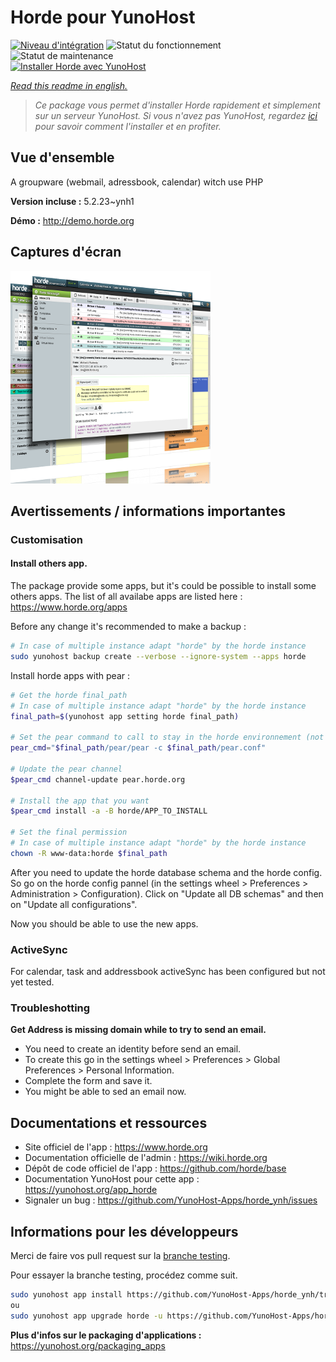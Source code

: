 <!--
N.B.: This README was automatically generated by https://github.com/YunoHost/apps/tree/master/tools/README-generator
It shall NOT be edited by hand.
-->

# Horde pour YunoHost

[![Niveau d'intégration](https://dash.yunohost.org/integration/horde.svg)](https://dash.yunohost.org/appci/app/horde) ![Statut du fonctionnement](https://ci-apps.yunohost.org/ci/badges/horde.status.svg) ![Statut de maintenance](https://ci-apps.yunohost.org/ci/badges/horde.maintain.svg)  
[![Installer Horde avec YunoHost](https://install-app.yunohost.org/install-with-yunohost.svg)](https://install-app.yunohost.org/?app=horde)

*[Read this readme in english.](./README.md)*

> *Ce package vous permet d'installer Horde rapidement et simplement sur un serveur YunoHost.
Si vous n'avez pas YunoHost, regardez [ici](https://yunohost.org/#/install) pour savoir comment l'installer et en profiter.*

## Vue d'ensemble

A groupware (webmail, adressbook, calendar) witch use PHP


**Version incluse :** 5.2.23~ynh1

**Démo :** http://demo.horde.org

## Captures d'écran

![Capture d'écran de Horde](./doc/screenshots/screenshot01.png)

## Avertissements / informations importantes

### Customisation

#### Install others app.

The package provide some apps, but it's could be possible to install some others apps. The list of all availabe apps are listed here : https://www.horde.org/apps

Before any change it's recommended to make a backup :
```bash
# In case of multiple instance adapt "horde" by the horde instance
sudo yunohost backup create --verbose --ignore-system --apps horde
```

Install horde apps with pear :

```bash
# Get the horde final_path
# In case of multiple instance adapt "horde" by the horde instance
final_path=$(yunohost app setting horde final_path)

# Set the pear command to call to stay in the horde environnement (not in the global system environnement)
pear_cmd="$final_path/pear/pear -c $final_path/pear.conf"

# Update the pear channel
$pear_cmd channel-update pear.horde.org

# Install the app that you want
$pear_cmd install -a -B horde/APP_TO_INSTALL

# Set the final permission
# In case of multiple instance adapt "horde" by the horde instance
chown -R www-data:horde $final_path

```

After you need to update the horde database schema and the horde config. So go on the horde config pannel (in the settings wheel > Preferences > Administration > Configuration). Click on "Update all DB schemas" and then on "Update all configurations".

Now you should be able to use the new apps.

### ActiveSync

For calendar, task and addressbook activeSync has been configured but not yet tested.

### Troubleshotting

**Get Address is missing domain while to try to send an email.**

- You need to create an identity before send an email.
- To create this go in the settings wheel > Preferences > Global Preferences > Personal Information.
- Complete the form and save it.
- You might be able to sed an email now.

## Documentations et ressources

* Site officiel de l'app : <https://www.horde.org>
* Documentation officielle de l'admin : <https://wiki.horde.org>
* Dépôt de code officiel de l'app : <https://github.com/horde/base>
* Documentation YunoHost pour cette app : <https://yunohost.org/app_horde>
* Signaler un bug : <https://github.com/YunoHost-Apps/horde_ynh/issues>

## Informations pour les développeurs

Merci de faire vos pull request sur la [branche testing](https://github.com/YunoHost-Apps/horde_ynh/tree/testing).

Pour essayer la branche testing, procédez comme suit.

``` bash
sudo yunohost app install https://github.com/YunoHost-Apps/horde_ynh/tree/testing --debug
ou
sudo yunohost app upgrade horde -u https://github.com/YunoHost-Apps/horde_ynh/tree/testing --debug
```

**Plus d'infos sur le packaging d'applications :** <https://yunohost.org/packaging_apps>
